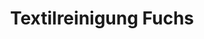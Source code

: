 ---
title: "Textilreinigung Fuchs"
url: /bergisch-gladbach/textilreinigung-fuchs/
shop: Wäscherei
---